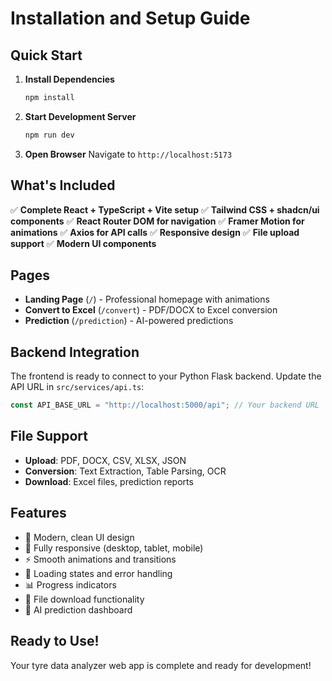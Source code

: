 # Installation and Setup Guide

## Quick Start

1. **Install Dependencies**

   ```bash
   npm install
   ```

2. **Start Development Server**

   ```bash
   npm run dev
   ```

3. **Open Browser**
   Navigate to `http://localhost:5173`

## What's Included

✅ **Complete React + TypeScript + Vite setup**
✅ **Tailwind CSS + shadcn/ui components**
✅ **React Router DOM for navigation**
✅ **Framer Motion for animations**
✅ **Axios for API calls**
✅ **Responsive design**
✅ **File upload support**
✅ **Modern UI components**

## Pages

- **Landing Page** (`/`) - Professional homepage with animations
- **Convert to Excel** (`/convert`) - PDF/DOCX to Excel conversion
- **Prediction** (`/prediction`) - AI-powered predictions

## Backend Integration

The frontend is ready to connect to your Python Flask backend. Update the API URL in `src/services/api.ts`:

```typescript
const API_BASE_URL = "http://localhost:5000/api"; // Your backend URL
```

## File Support

- **Upload**: PDF, DOCX, CSV, XLSX, JSON
- **Conversion**: Text Extraction, Table Parsing, OCR
- **Download**: Excel files, prediction reports

## Features

- 🎨 Modern, clean UI design
- 📱 Fully responsive (desktop, tablet, mobile)
- ⚡ Smooth animations and transitions
- 🔄 Loading states and error handling
- 📊 Progress indicators
- 💾 File download functionality
- 🧠 AI prediction dashboard

## Ready to Use!

Your tyre data analyzer web app is complete and ready for development!

